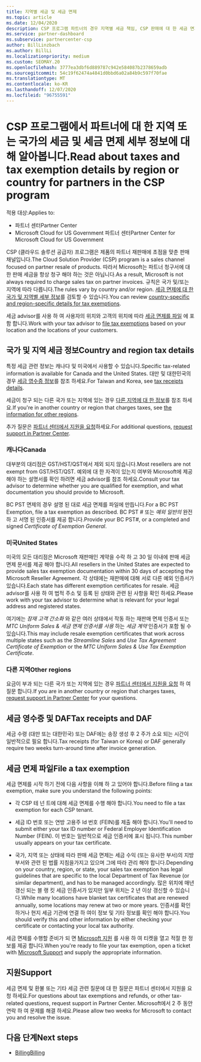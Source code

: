 ```yaml
---
title: 지역별 세금 및 세금 면제
ms.topic: article
ms.date: 12/04/2020
description: CSP 프로그램 파트너의 경우 지역별 세금 책임, CSP 판매에 대 한 세금 면제를 제출 하는 방법 및 세금 질문에 대 한 지원을 받는 방법에 대해 알아보세요.
ms.service: partner-dashboard
ms.subservice: partnercenter-csp
author: BillLinzbach
ms.author: BillLi
ms.localizationpriority: medium
ms.custom: SEOMAY.20
ms.openlocfilehash: 3777ea3dbf6d889787c942e584087b2378659adb
ms.sourcegitcommit: 54c19f62474a4841d0bbd6a02a84b9c597f70fae
ms.translationtype: MT
ms.contentlocale: ko-KR
ms.lasthandoff: 12/07/2020
ms.locfileid: "96755591"
---
```

# <a name="read-about-taxes-and-tax-exemption-details-by-region-or-country-for-partners-in-the-csp-program"></a><span data-ttu-id="cf6e0-103">CSP 프로그램에서 파트너에 대 한 지역 또는 국가의 세금 및 세금 면제 세부 정보에 대해 알아봅니다.</span><span class="sxs-lookup"><span data-stu-id="cf6e0-103">Read about taxes and tax exemption details by region or country for partners in the CSP program</span></span>

<span data-ttu-id="cf6e0-104">적용 대상:</span><span class="sxs-lookup"><span data-stu-id="cf6e0-104">Applies to:</span></span>

- <span data-ttu-id="cf6e0-105">파트너 센터</span><span class="sxs-lookup"><span data-stu-id="cf6e0-105">Partner Center</span></span>
- <span data-ttu-id="cf6e0-106">Microsoft Cloud for US Government 파트너 센터</span><span class="sxs-lookup"><span data-stu-id="cf6e0-106">Partner Center for Microsoft Cloud for US Government</span></span>

<span data-ttu-id="cf6e0-107">CSP (클라우드 솔루션 공급자) 프로그램은 제품의 파트너 재판매에 초점을 맞춘 판매 채널입니다.</span><span class="sxs-lookup"><span data-stu-id="cf6e0-107">The Cloud Solution Provider (CSP) program is a sales channel focused on partner resale of products.</span></span> <span data-ttu-id="cf6e0-108">따라서 Microsoft는 파트너 청구서에 대 한 판매 세금을 항상 청구 해야 하는 것은 아닙니다.</span><span class="sxs-lookup"><span data-stu-id="cf6e0-108">As a result, Microsoft is not always required to charge sales tax on partner invoices.</span></span> <span data-ttu-id="cf6e0-109">규칙은 국가 및/또는 지역에 따라 다릅니다.</span><span class="sxs-lookup"><span data-stu-id="cf6e0-109">The rules vary by country and/or region.</span></span> <span data-ttu-id="cf6e0-110">[세금 면제에 대 한 국가 및 지역별 세부 정보](#country-and-region-tax-details)를 검토할 수 있습니다.</span><span class="sxs-lookup"><span data-stu-id="cf6e0-110">You can review [country-specific and region-specific details for tax exemptions](#country-and-region-tax-details).</span></span>

<span data-ttu-id="cf6e0-111">세금 advisor를 사용 하 여 사용자의 위치와 고객의 위치에 따라 [세금 면제를 파일](#file-a-tax-exemption) 에 포함 합니다.</span><span class="sxs-lookup"><span data-stu-id="cf6e0-111">Work with your tax advisor to [file tax exemptions](#file-a-tax-exemption) based on your location and the locations of your customers.</span></span>

## <a name="country-and-region-tax-details"></a><span data-ttu-id="cf6e0-112">국가 및 지역 세금 정보</span><span class="sxs-lookup"><span data-stu-id="cf6e0-112">Country and region tax details</span></span>

<span data-ttu-id="cf6e0-113">특정 세금 관련 정보는 캐나다 및 미국에서 사용할 수 있습니다.</span><span class="sxs-lookup"><span data-stu-id="cf6e0-113">Specific tax-related information is available for Canada and the United States.</span></span> <span data-ttu-id="cf6e0-114">대만 및 대한민국의 경우 [세금 영수증 정보](#tax-receipts-and-daf)를 참조 하세요.</span><span class="sxs-lookup"><span data-stu-id="cf6e0-114">For Taiwan and Korea, see [tax receipts details](#tax-receipts-and-daf).</span></span>

<span data-ttu-id="cf6e0-115">세금이 청구 되는 다른 국가 또는 지역에 있는 경우 [다른 지역에 대 한 정보](#other-regions)를 참조 하세요.</span><span class="sxs-lookup"><span data-stu-id="cf6e0-115">If you're in another country or region that charges taxes, see [the information for other regions](#other-regions).</span></span>

<span data-ttu-id="cf6e0-116">추가 질문은 [파트너 센터에서 지원을 요청](#support)하세요.</span><span class="sxs-lookup"><span data-stu-id="cf6e0-116">For additional questions, [request support in Partner Center](#support).</span></span>

### <a name="canada"></a><span data-ttu-id="cf6e0-117">캐나다</span><span class="sxs-lookup"><span data-stu-id="cf6e0-117">Canada</span></span>

<span data-ttu-id="cf6e0-118">대부분의 대리점은 GST/HST/QST에서 제외 되지 않습니다.</span><span class="sxs-lookup"><span data-stu-id="cf6e0-118">Most resellers are not exempt from GST/HST/QST.</span></span> <span data-ttu-id="cf6e0-119">예외에 대 한 자격이 있는지 여부와 Microsoft에 제공 해야 하는 설명서를 확인 하려면 세금 advisor를 참조 하세요.</span><span class="sxs-lookup"><span data-stu-id="cf6e0-119">Consult your tax advisor to determine whether you are qualified for exemption, and what documentation you should provide to Microsoft.</span></span>

<span data-ttu-id="cf6e0-120">BC PST 면제의 경우 설명 된 대로 세금 면제를 파일에 만듭니다.</span><span class="sxs-lookup"><span data-stu-id="cf6e0-120">For a BC PST Exemption, file a tax exemption as described.</span></span> <span data-ttu-id="cf6e0-121">BC PST # 또는 *예외 일반의* 완전 하 고 서명 된 인증서를 제공 합니다.</span><span class="sxs-lookup"><span data-stu-id="cf6e0-121">Provide your BC PST#, or a completed and signed *Certificate of Exemption General*.</span></span>

### <a name="united-states"></a><span data-ttu-id="cf6e0-122">미국</span><span class="sxs-lookup"><span data-stu-id="cf6e0-122">United States</span></span>

<span data-ttu-id="cf6e0-123">미국의 모든 대리점은 Microsoft 재판매인 계약을 수락 하 고 30 일 이내에 판매 세금 면제 문서를 제공 해야 합니다.</span><span class="sxs-lookup"><span data-stu-id="cf6e0-123">All resellers in the United States are expected to provide sales tax exemption documentation within 30 days of accepting the Microsoft Reseller Agreement.</span></span> <span data-ttu-id="cf6e0-124">각 상태에는 재판매에 대해 서로 다른 예외 인증서가 있습니다.</span><span class="sxs-lookup"><span data-stu-id="cf6e0-124">Each state has different exemption certificates for resale.</span></span> <span data-ttu-id="cf6e0-125">세금 advisor를 사용 하 여 법적 주소 및 등록 된 상태와 관련 된 사항을 확인 하세요.</span><span class="sxs-lookup"><span data-stu-id="cf6e0-125">Please work with your tax advisor to determine what is relevant for your legal address and registered states.</span></span>

<span data-ttu-id="cf6e0-126">여기에는 *잠재 고객 간소화* 와 같은 여러 상태에서 작동 하는 재판매 면제 인증서 또는 *MTC Uniform Sales & 세금 면제 인증서를 사용* 하는 *세금 계약* 인증서가 포함 될 수 있습니다.</span><span class="sxs-lookup"><span data-stu-id="cf6e0-126">This may include resale exemption certificates that work across multiple states such as the *Streamline Sales* and *Use Tax Agreement Certificate of Exemption* or the *MTC Uniform Sales & Use Tax Exemption Certificate*.</span></span>

### <a name="other-regions"></a><span data-ttu-id="cf6e0-127">다른 지역</span><span class="sxs-lookup"><span data-stu-id="cf6e0-127">Other regions</span></span>

<span data-ttu-id="cf6e0-128">요금이 부과 되는 다른 국가 또는 지역에 있는 경우 [파트너 센터에서 지원을 요청](#support) 하 여 질문 합니다.</span><span class="sxs-lookup"><span data-stu-id="cf6e0-128">If you are in another country or region that charges taxes, [request support in Partner Center](#support) for your questions.</span></span>

## <a name="tax-receipts-and-daf"></a><span data-ttu-id="cf6e0-129">세금 영수증 및 DAF</span><span class="sxs-lookup"><span data-stu-id="cf6e0-129">Tax receipts and DAF</span></span>

<span data-ttu-id="cf6e0-130">세금 수령 (대만 또는 대한민국) 또는 DAF에는 송장 생성 후 2 주가 소요 되는 시간이 일반적으로 필요 합니다.</span><span class="sxs-lookup"><span data-stu-id="cf6e0-130">Tax receipts (for Taiwan or Korea) or DAF generally require two weeks turn-around time after invoice generation.</span></span>

## <a name="file-a-tax-exemption"></a><span data-ttu-id="cf6e0-131">세금 면제 파일</span><span class="sxs-lookup"><span data-stu-id="cf6e0-131">File a tax exemption</span></span>

<span data-ttu-id="cf6e0-132">세금 면제를 시작 하기 전에 다음 사항을 이해 하 고 있어야 합니다.</span><span class="sxs-lookup"><span data-stu-id="cf6e0-132">Before filing a tax exemption, make sure you understand the following points:</span></span>

- <span data-ttu-id="cf6e0-133">각 CSP 테 넌 트에 대해 세금 면제를 수행 해야 합니다.</span><span class="sxs-lookup"><span data-stu-id="cf6e0-133">You need to file a tax exemption for each CSP tenant.</span></span>

- <span data-ttu-id="cf6e0-134">세금 ID 번호 또는 연방 고용주 Id 번호 (FEIN)를 제출 해야 합니다.</span><span class="sxs-lookup"><span data-stu-id="cf6e0-134">You'll need to submit either your tax ID number or Federal Employer Identification Number (FEIN).</span></span> <span data-ttu-id="cf6e0-135">이 번호는 일반적으로 세금 인증서에 표시 됩니다.</span><span class="sxs-lookup"><span data-stu-id="cf6e0-135">This number usually appears on your tax certificate.</span></span>

- <span data-ttu-id="cf6e0-136">국가, 지역 또는 상태에 따라 판매 세금 면제는 세금 수익 (또는 유사한 부서)의 지방 부서와 관련 된 법률 지침을가지고 있으며 그에 따라 관리 해야 합니다.</span><span class="sxs-lookup"><span data-stu-id="cf6e0-136">Depending on your country, region, or state, your sales tax exemption has legal guidelines that are specific to the local Department of Tax Revenue (or similar department), and has to be managed accordingly.</span></span> <span data-ttu-id="cf6e0-137">많은 위치에 매년 갱신 되는 블 랭 킷 세금 인증서가 있지만 일부 위치는 2 년 이상 갱신할 수 있습니다.</span><span class="sxs-lookup"><span data-stu-id="cf6e0-137">While many locations have blanket tax certificates that are renewed annually, some locations may renew at two or more years.</span></span> <span data-ttu-id="cf6e0-138">인증서를 확인 하거나 현지 세금 기관에 연결 하 여이 정보 및 기타 정보를 확인 해야 합니다.</span><span class="sxs-lookup"><span data-stu-id="cf6e0-138">You should verify this and other information by either checking your certificate or contacting your local tax authority.</span></span>

<span data-ttu-id="cf6e0-139">세금 면제를 수행할 준비가 되 면 [Microsoft 지원](https://partner.microsoft.com/dashboard/support/csp/servicerequests/create?stage=2&topicid=92930319-ced6-c18b-d7a6-d62b22d60aa5) 를 사용 하 여 티켓을 열고 적절 한 정보를 제공 합니다.</span><span class="sxs-lookup"><span data-stu-id="cf6e0-139">When you're ready to file your tax exemption, open a ticket with [Microsoft Support](https://partner.microsoft.com/dashboard/support/csp/servicerequests/create?stage=2&topicid=92930319-ced6-c18b-d7a6-d62b22d60aa5) and supply the appropriate information.</span></span>

## <a name="support"></a><span data-ttu-id="cf6e0-140">지원</span><span class="sxs-lookup"><span data-stu-id="cf6e0-140">Support</span></span>

<span data-ttu-id="cf6e0-141">세금 면제 및 환불 또는 기타 세금 관련 질문에 대 한 질문은 파트너 센터에서 지원을 요청 하세요.</span><span class="sxs-lookup"><span data-stu-id="cf6e0-141">For questions about tax exemptions and refunds, or other tax-related questions, request support in Partner Center.</span></span> <span data-ttu-id="cf6e0-142">Microsoft에서 2 주 동안 연락 하 여 문제를 해결 하세요.</span><span class="sxs-lookup"><span data-stu-id="cf6e0-142">Please allow two weeks for Microsoft to contact you and resolve the issue.</span></span>

## <a name="next-steps"></a><span data-ttu-id="cf6e0-143">다음 단계</span><span class="sxs-lookup"><span data-stu-id="cf6e0-143">Next steps</span></span>

- [<span data-ttu-id="cf6e0-144">Billing</span><span class="sxs-lookup"><span data-stu-id="cf6e0-144">Billing</span></span>](billing.md)
